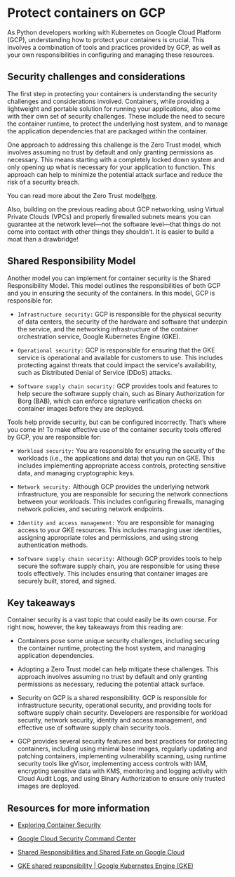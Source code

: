 # Protect containers on GCP
As Python developers working with Kubernetes on Google Cloud Platform (GCP), understanding how to protect your containers is crucial. This involves a combination of tools and practices provided by GCP, as well as your own responsibilities in configuring and managing these resources.

## Security challenges and considerations
The first step in protecting your containers is understanding the security challenges and considerations involved. Containers, while providing a lightweight and portable solution for running your applications, also come with their own set of security challenges. These include the need to secure the container runtime, to protect the underlying host system, and to manage the application dependencies that are packaged within the container.

One approach to addressing this challenge is the Zero Trust model, which involves assuming no trust by default and only granting permissions as necessary. This means starting with a completely locked down system and only opening up what is necessary for your application to function. This approach can help to minimize the potential attack surface and reduce the risk of a security breach.

You can read more about the Zero Trust model[here](https://www.nist.gov/publications/zero-trust-architecture).

Also, building on the previous reading about GCP networking, using Virtual Private Clouds (VPCs) and properly firewalled subnets means you can guarantee at the network level—not the software level—that things do not come into contact with other things they shouldn’t. It is easier to build a moat than a drawbridge!

## Shared Responsibility Model
Another model you can implement for container security is the Shared Responsibility Model. This model outlines the responsibilities of both GCP and you in ensuring the security of the containers. In this model, GCP is responsible for:

- `Infrastructure security:` GCP is responsible for the physical security of data centers, the security of the hardware and software that underpin the service, and the networking infrastructure of the container orchestration service, Google Kubernetes Engine (GKE). 

- `Operational security:` GCP is responsible for ensuring that the GKE service is operational and available for customers to use. This includes protecting against threats that could impact the service's availability, such as Distributed Denial of Service (DDoS) attacks.

- `Software supply chain security:` GCP provides tools and features to help secure the software supply chain, such as Binary Authorization for Borg (BAB), which can enforce signature verification checks on container images before they are deployed.

Tools help provide security, but can be configured incorrectly. That’s where you come in! To make effective use of the container security tools offered by GCP, you are responsible for:

- `Workload security:` You are responsible for ensuring the security of the workloads (i.e., the applications and data) that you run on GKE. This includes implementing appropriate access controls, protecting sensitive data, and managing cryptographic keys.

- `Network security:` Although GCP provides the underlying network infrastructure, you are responsible for securing the network connections between your workloads. This includes configuring firewalls, managing network policies, and securing network endpoints.

- `Identity and access management:` You are responsible for managing access to your GKE resources. This includes managing user identities, assigning appropriate roles and permissions, and using strong authentication methods.

- `Software supply chain security:` Although GCP provides tools to help secure the software supply chain, you are responsible for using these tools effectively. This includes ensuring that container images are securely built, stored, and signed.

## Key takeaways
Container security is a vast topic that could easily be its own course. For right now, however, the key takeaways from this reading are:

- Containers pose some unique security challenges, including securing the container runtime, protecting the host system, and managing application dependencies.

- Adopting a Zero Trust model can help mitigate these challenges. This approach involves assuming no trust by default and only granting permissions as necessary, reducing the potential attack surface.

- Security on GCP is a shared responsibility. GCP is responsible for infrastructure security, operational security, and providing tools for software supply chain security. Developers are responsible for workload security, network security, identity and access management, and effective use of software supply chain security tools.

- GCP provides several security features and best practices for protecting containers, including using minimal base images, regularly updating and patching containers, implementing vulnerability scanning, using runtime security tools like gVisor, implementing access controls with IAM, encrypting sensitive data with KMS, monitoring and logging activity with Cloud Audit Logs, and using Binary Authorization to ensure only trusted images are deployed.

## Resources for more information
- [Exploring Container Security](https://cloud.google.com/blog/products/containers-kubernetes/exploring-container-security-let-google-do-the-patching-with-new-managed-base-images)

- [Google Cloud Security Command Center](https://cloud.google.com/security-command-center/docs/concepts-security-command-center-overview)

- [Shared Responsibilities and Shared Fate on Google Cloud](https://cloud.google.com/architecture/framework/security/shared-responsibility-shared-fate)

- [GKE shared responsibility | Google Kubernetes Engine (GKE)](https://cloud.google.com/kubernetes-engine/docs/concepts/shared-responsibility)
